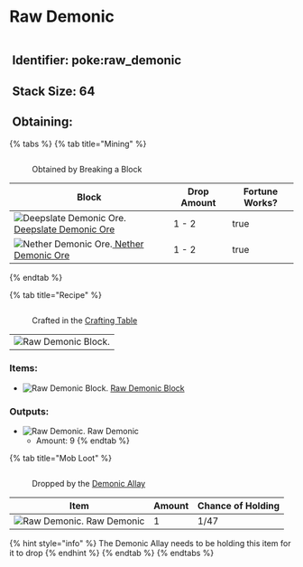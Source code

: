 # Raw Demonic

<figure><img src="https://github.com/user-attachments/assets/15d1b338-ccaf-4ea1-9d37-77eef8aba21d" alt=""><figcaption></figcaption></figure>

## <img src="https://minecraft.wiki/images/Name_Tag_JE2_BE2.png?cbdc1" alt="" data-size="line"> Identifier: poke:raw\_demonic <a href="#identifier" id="identifier"></a>

## <img src="https://minecraft.wiki/images/Light_Gray_Bundle_JE1_BE1.png?b552e" alt="" data-size="line"> Stack Size: 64

## <img src="https://minecraft.wiki/images/thumb/Crafting_Table_JE4_BE3.png/150px-Crafting_Table_JE4_BE3.png?5767f" alt="" data-size="line"> Obtaining:

{% tabs %}
{% tab title="Mining" %}
<figure><img src="https://github.com/user-attachments/assets/d1e653c0-4330-48e7-afc4-19c7eb52cb95" alt=""><figcaption><p>Obtained by Breaking a Block</p></figcaption></figure>

<table><thead><tr><th>Block</th><th>Drop Amount</th><th data-type="checkbox">Fortune Works?</th></tr></thead><tbody><tr><td><img src="https://github.com/user-attachments/assets/3a504ca0-f0e8-4d24-af8b-8d7c65985827" alt="Deepslate Demonic Ore." data-size="line"> <a href="../../blocks/ores/deepslate-ores/deepslate-demonic-ore.md">Deepslate Demonic Ore</a></td><td>1 - 2</td><td>true</td></tr><tr><td><img src="https://github.com/user-attachments/assets/8bcceeb2-2e8d-477f-95e5-63cf511f3689" alt="Nether Demonic Ore." data-size="line"><a href="../../blocks/ores/nether-ores/nether-demonic-ore.md"> Nether Demonic Ore</a></td><td>1 - 2</td><td>true</td></tr></tbody></table>
{% endtab %}

{% tab title="Recipe" %}
<figure><img src="https://minecraft.wiki/images/thumb/Crafting_Table_JE4_BE3.png/150px-Crafting_Table_JE4_BE3.png?5767f" alt=""><figcaption><p>Crafted in the <a href="https://minecraft.wiki/w/Crafting_Table">Crafting Table</a></p></figcaption></figure>

|                                                                                                        |
| :----------------------------------------------------------------------------------------------------: |
| ![Raw Demonic Block.](https://github.com/user-attachments/assets/43617968-5e4a-4cd7-b2e0-b44deeec55d0) |

### Items:

* <img src="https://github.com/user-attachments/assets/43617968-5e4a-4cd7-b2e0-b44deeec55d0" alt="Raw Demonic Block." data-size="line"> [Raw Demonic Block](../../blocks/raw-ore-blocks/raw-demonic-block.md)

### Outputs:

* <img src="https://github.com/user-attachments/assets/15d1b338-ccaf-4ea1-9d37-77eef8aba21d" alt="Raw Demonic." data-size="line"> Raw Demonic
  * Amount: 9
{% endtab %}

{% tab title="Mob Loot" %}
<figure><img src="https://github.com/user-attachments/assets/20dc2cb0-8d87-4157-8db3-bae28ef15b64" alt=""><figcaption><p>Dropped by the <a href="../../mobs/hostile-mobs/demonic-allay.md">Demonic Allay</a></p></figcaption></figure>

| Item                                                                                                                                        | Amount | Chance of Holding |
| ------------------------------------------------------------------------------------------------------------------------------------------- | ------ | ----------------- |
| <img src="https://github.com/user-attachments/assets/15d1b338-ccaf-4ea1-9d37-77eef8aba21d" alt="Raw Demonic." data-size="line"> Raw Demonic | 1      | 1/47              |

{% hint style="info" %}
The Demonic Allay needs to be holding this item for it to drop
{% endhint %}
{% endtab %}
{% endtabs %}
